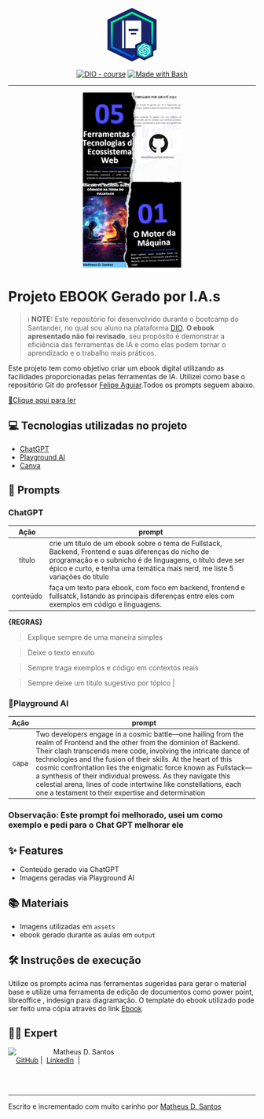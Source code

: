 <p align="center">
    <img width="100" src=".github/assets/banner.png">
</p>


<p align="center">
<a href="https://dio.me/"><img src="https://img.shields.io/badge/DIO-Course-28DA77?logo=youtube" alt="DIO - course"></a>
<a href="https://www.gnu.org/software/bash/" title="Go to Bash homepage"><img src="https://img.shields.io/badge/Prompt-Project-blue?logo=gnu-bash&amp;logoColor=white" alt="Made with Bash"></a></p>

-------


<p align="center">
<img 
    src="./assets/cover/cover.png"
    width="200"  
/>
</p>

# Projeto EBOOK Gerado por I.A.s


 > ℹ️ **NOTE:** Este repositório foi desenvolvido durante o bootcamp do Santander, no qual sou aluno na plataforma [DIO](https://dio.me). **O ebook apresentado não foi revisado**, seu propósito é demonstrar a eficiência das ferramentas de IA e como elas podem tornar o aprendizado e o trabalho mais práticos.

Este projeto tem como objetivo criar um ebook digital utilizando as facilidades proporcionadas pelas ferramentas de IA. Utilizei como base o repositório Git do professor [Felipe Aguiar](https://github.com/felipeAguiarCode).Todos os prompts
seguem abaixo.

<a href="https://github.com/MatheusDSantossi/prompts-recipe-to-create-an-ebook/blob/main/output/Ebook%20-%20Frontend%20vs.%20Backend%20Duelo%20C%C3%B3smico%20na%20Terra%20do%20Fullstack.pdf" title="View PDF now"> 📕Clique aqui para ler</a>

## 💻 Tecnologias utilizadas no projeto

- [ChatGPT](https://chat.openai.com/)
- [Playground AI](https://playground.com/)
- [Canva](https://www.canva.com/)

## 🧠 Prompts

### ChatGPT

|   Ação   | prompt                                                                                                                                                                                                                                                                         |
| :------: | ------------------------------------------------------------------------------------------------------------------------------------------------------------------------------------------------------------------------------------------------------------------------------ |
|  título  | crie um título de um ebook sobre o tema de Fullstack, Backend, Frontend e suas diferenças do nicho de programação e o subnicho é de linguagens, o título deve ser épico e curto, e tenha uma temática mais nerd, me liste 5 variações do título                                                        |
| conteúdo | faça um texto para ebook, com foco em backend, frontend e fullsatck, listando as principais diferenças entre eles com exemplos em código e linguagens.

**{REGRAS}**
> Explique sempre de uma maneira simples

> Deixe o texto enxuto

> Sempre traga exemplos e código em contextos reais

> Sempre deixe um título sugestivo por tópico |

### 🛝Playground AI

|  Ação  | prompt                                                                                 |
| :----: | -------------------------------------------------------------------------------------- |
| capa | Two developers engage in a cosmic battle—one hailing from the realm of Frontend and the other from the dominion of Backend. Their clash transcends mere code, involving the intricate dance of technologies and the fusion of their skills. At the heart of this cosmic confrontation lies the enigmatic force known as Fullstack—a synthesis of their individual prowess. As they navigate this celestial arena, lines of code intertwine like constellations, each one a testament to their expertise and determination

### Observação: Este prompt foi melhorado, usei um como exemplo e pedi para o Chat GPT melhorar ele

## ✨ Features

- Conteúdo gerado via ChatGPT
- Imagens geradas via Playground AI

## 📚 Materiais

- Imagens utilizadas em `assets`
- ebook gerado durante as aulas em `output`

## 🛠️ Instruções de execução

Utilize os prompts acima nas ferramentas sugeridas para gerar o material base e utilize uma ferramenta de edição de documentos como power point, libreoffice , indesign para diagramação. O template do ebook utilizado pode ser feito uma cópia através do link [Ebook](https://www.canva.com/design/DAGES6ED6Wk/ndFcChWc9SiFcRngzguzRw/edit?utm_content=DAGES6ED6Wk&utm_campaign=designshare&utm_medium=link2&utm_source=sharebutton)

## 👨‍💻 Expert

<p>
    <img 
      align=left
      margin=10 
      width=80 
      src="https://avatars.githubusercontent.com/u/67028798?v=4"
    />
    <p>&nbsp&nbsp&nbspMatheus D. Santos<br>
    &nbsp&nbsp&nbsp
    <a href="https://github.com/MatheusDSantossi">
    GitHub</a>&nbsp;|&nbsp;
    <a href="https://www.linkedin.com/in/matheussantossi/">LinkedIn</a>
&nbsp;|&nbsp;
  
</p>
<br/><br/>
<p>

---

Escrito e incrementado com muito carinho por [Matheus D. Santos](https://github.com/MatheusDSantossi)
